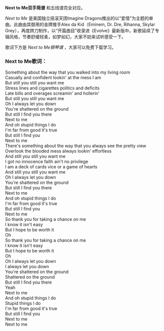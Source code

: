 

**Next to Me双手简谱** 和五线谱完全对应。

_Next to Me_ 是美国独立摇滚天团Imagine Dragons推出的以“爱情”为主题的单曲。此曲由其御用的金牌推手Alex da
Kid（Eminem, Dr. Dre, Rihanna, Skylar
Grey），再度跨刀制作，以“开篇曲目”收录进《Evolve》最新版中。新歌延续了专辑风格，节奏舒缓轻柔，如梦如幻，大家不妨来试听感受一下。

歌词下方是 _Next to Me钢琴谱_ ，大家可以免费下载学习。

### Next to Me歌词：

Something about the way that you walked into my living room  
Casually and confident lookin' at the mess I am  
But still you still you want me  
Stress lines and cigarettes politics and deficits  
Late bills and overages screamin' and hollerin'  
But still you still you want me  
Oh I always let you down  
You're shattered on the ground  
But still I find you there  
Next to me  
And oh stupid things I do  
I'm far from good it's true  
But still I find you  
Next to me  
There's something about the way that you always see the pretty view  
Overlook the blooded mess always lookin' effortless  
And still you still you want me  
I got no innocence faith ain't no privilege  
I am a deck of cards vice or a game of hearts  
And still you still you want me  
Oh I always let you down  
You're shattered on the ground  
But still I find you there  
Next to me  
And oh stupid things I do  
I'm far from good it's true  
But still I find you  
Next to me  
So thank you for taking a chance on me  
I know it isn't easy  
But I hope to be worth it  
Oh  
So thank you for taking a chance on me  
I know it isn't easy  
But I hope to be worth it  
Oh  
Oh I always let you down  
I always let you down  
You're shattered on the ground  
Shattered on the ground  
But still I find you there  
Yeah  
Next to me  
And oh stupid things I do  
Stupid things I do  
I'm far from good it's true  
But still I find you  
Next to me  
Next to me

